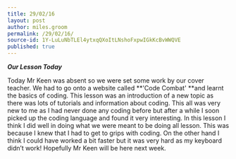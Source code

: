 ```yaml
---
title: 29/02/16
layout: post
author: miles.groom
permalink: /29/02/16/
source-id: 1Y-LuLuNbTLEl4ytxqQXoItLNshoFxpwIGkKcBvWWQVE
published: true
---
```

**_Our Lesson Today_**

Today Mr Keen was absent so we were set some work by our cover teacher. We had to go onto a website called **'Code Combat' **and learnt the basics of coding. This lesson was an introduction of a new topic as there was lots of tutorials and information about coding. This all was very new to me as I had never done any coding before but after a while I soon picked up the coding language and found it very interesting. In this lesson I think I did well in doing what we were meant to be doing all lesson. This was because I knew that I had to get to grips with coding. On the other hand I think I could have worked a bit faster but it was very hard as my keyboard didn’t work! Hopefully Mr Keen will be here next week. 

